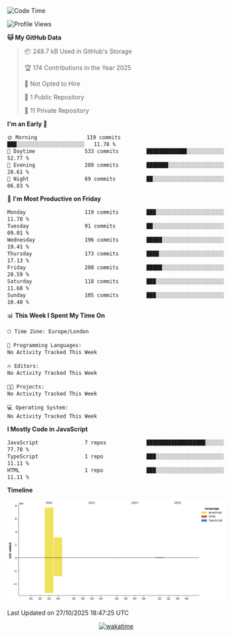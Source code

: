 <!--START_SECTION:waka-->
![Code Time](http://img.shields.io/badge/Code%20Time-159%20hrs%2011%20mins-blue)

![Profile Views](http://img.shields.io/badge/Profile%20Views-0-blue)

**🐱 My GitHub Data** 

> 📦 248.7 kB Used in GitHub's Storage 
 > 
> 🏆 174 Contributions in the Year 2025
 > 
> 🚫 Not Opted to Hire
 > 
> 📜 1 Public Repository 
 > 
> 🔑 11 Private Repository 
 > 
**I'm an Early 🐤** 

```text
🌞 Morning                119 commits         ███░░░░░░░░░░░░░░░░░░░░░░   11.78 % 
🌆 Daytime                533 commits         █████████████░░░░░░░░░░░░   52.77 % 
🌃 Evening                289 commits         ███████░░░░░░░░░░░░░░░░░░   28.61 % 
🌙 Night                  69 commits          ██░░░░░░░░░░░░░░░░░░░░░░░   06.83 % 
```
📅 **I'm Most Productive on Friday** 

```text
Monday                   119 commits         ███░░░░░░░░░░░░░░░░░░░░░░   11.78 % 
Tuesday                  91 commits          ██░░░░░░░░░░░░░░░░░░░░░░░   09.01 % 
Wednesday                196 commits         █████░░░░░░░░░░░░░░░░░░░░   19.41 % 
Thursday                 173 commits         ████░░░░░░░░░░░░░░░░░░░░░   17.13 % 
Friday                   208 commits         █████░░░░░░░░░░░░░░░░░░░░   20.59 % 
Saturday                 118 commits         ███░░░░░░░░░░░░░░░░░░░░░░   11.68 % 
Sunday                   105 commits         ███░░░░░░░░░░░░░░░░░░░░░░   10.40 % 
```


📊 **This Week I Spent My Time On** 

```text
🕑︎ Time Zone: Europe/London

💬 Programming Languages: 
No Activity Tracked This Week

🔥 Editors: 
No Activity Tracked This Week

🐱‍💻 Projects: 
No Activity Tracked This Week

💻 Operating System: 
No Activity Tracked This Week
```

**I Mostly Code in JavaScript** 

```text
JavaScript               7 repos             ███████████████████░░░░░░   77.78 % 
TypeScript               1 repo              ███░░░░░░░░░░░░░░░░░░░░░░   11.11 % 
HTML                     1 repo              ███░░░░░░░░░░░░░░░░░░░░░░   11.11 % 
```



**Timeline**

![Lines of Code chart](https://raw.githubusercontent.com/KvasirDeer/KvasirDeer/master/assets/bar_graph.png)


 Last Updated on 27/10/2025 18:47:25 UTC
<!--END_SECTION:waka-->
<div align="center">
  <a href="https://wakatime.com/badge/user/9c5900a6-7863-42dc-bc47-478d4f2204b8/project/94e8febe-0315-47ec-b0f9-666d8a61decd"><img src="https://wakatime.com/badge/user/9c5900a6-7863-42dc-bc47-478d4f2204b8/project/94e8febe-0315-47ec-b0f9-666d8a61decd.svg" alt="wakatime"></a>
</div>
